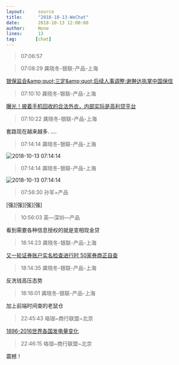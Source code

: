 ```yaml
---
layout:     source 
title:      "2018-10-13-WeChat"
date:       2018-10-13 12:00:00
author:     None
lines:      13 
tag:       [chat]
---
```

> 07:06:57    
   
> 07:08:29  龚晓冬-银联-产品-上海  
   
[银保监会&amp;amp;quot;三定&amp;amp;quot;后续人事调整:谢翀达执掌中国保信
](https://c.m.163.com/news/a/DTUCF57700258105.html?spss=newsapp)  
   
> 07:10:10  龚晓冬-银联-产品-上海  
   
[曝光！披着手机回收的合法外衣，内部实际是高利贷平台
](https://c.m.163.com/news/a/DTUVMJAT05312BPD.html?spss=newsapp)  
   
> 07:10:22  龚晓冬-银联-产品-上海  
   
套路现在越来越多. ....  
   
> 07:14:14  龚晓冬-银联-产品-上海  
   
![2018-10-13 07:14:14](http://static.cocolian.cn/img/20181013_071414.png) 
   
> 07:14:14  龚晓冬-银联-产品-上海  
   
![2018-10-13 07:14:14](http://static.cocolian.cn/img/20181013_071414.png) 
   
> 07:56:30  孙军+产品  
   
[强][强][强][强]  
   
> 10:56:03  英—深圳—产品  
   
看到需要各种信息授权的就是变相现金贷  
   
> 18:14:23  龚晓冬-银联-产品-上海  
   
[又一轮证券账户实名检查进行时 50家券商正自查
](https://c.m.163.com/news/a/DU0I06G800258152.html?spss=newsapp)  
   
> 18:14:35  龚晓冬-银联-产品-上海  
   
反洗钱高压态势  
   
> 18:16:01  龚晓冬-银联-产品-上海  
   
加上前端时间查的老鼠仓  
   
> 22:45:43  珞珈~商行联盟~北京  
   
[1896-2016世界各国发电量变化
](https://m.okjike.com/officialMessages/5bbb7e8c1944e4008d2d3e6e?un=52669752-B64D-4930-AF03-FF7E64C8221E&amp;amp;amp;utm_source=wechat_timeline&amp;amp;amp;share_distinct_id=1666db5d3e5464-0285ef4f4651f9-1b0e120e-181760-1666db5d3e671c&amp;amp;amp;share_depth=3&amp;amp;amp;from=timeline&amp;amp;amp;isappinstalled=0)  
   
> 22:46:15  珞珈~商行联盟~北京  
   
震撼！  
   
